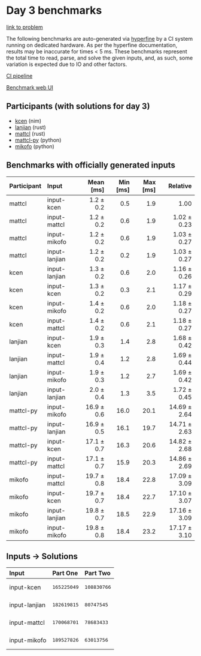 # Day 3 benchmarks

[link to problem](https://adventofcode.com/2024/day/3)

The following benchmarks are auto-generated via
[hyperfine](https://github.com/sharkdp/hyperfine) by a CI system running on
dedicated hardware. As per the hyperfine documentation, results may be
inaccurate for times < 5 ms. These benchmarks represent the total time to read,
parse, and solve the given inputs, and, as such, some variation is expected due
to IO and other factors.

[CI pipeline](http://ci.papercode.net:8080/teams/main/pipelines/aoc2024)

[Benchmark web UI](https://aoc.ancalagon.black)


## Participants (with solutions for day 3)

- [kcen](https://github.com/kcen/aoc2024) (nim)
- [lanjian](https://github.com/lanjian/aoc-2024) (rust)
- [mattcl](https://github.com/mattcl/aoc2024) (rust)
- [mattcl-py](https://github.com/mattcl/aoc2024-py) (python)
- [mikofo](https://github.com/mikofo/aoc2024) (python)


## Benchmarks with officially generated inputs

| Participant | Input | Mean [ms] | Min [ms] | Max [ms] | Relative |
|:---|:---|---:|---:|---:|---:|
| mattcl | input-kcen | 1.2 ± 0.2 | 0.5 | 1.9 | 1.00 |
| mattcl | input-mattcl | 1.2 ± 0.2 | 0.6 | 1.9 | 1.02 ± 0.23 |
| mattcl | input-mikofo | 1.2 ± 0.2 | 0.6 | 1.9 | 1.03 ± 0.27 |
| mattcl | input-lanjian | 1.2 ± 0.2 | 0.2 | 1.9 | 1.03 ± 0.27 |
| kcen | input-lanjian | 1.3 ± 0.2 | 0.6 | 2.0 | 1.16 ± 0.26 |
| kcen | input-kcen | 1.3 ± 0.2 | 0.3 | 2.1 | 1.17 ± 0.29 |
| kcen | input-mikofo | 1.4 ± 0.2 | 0.6 | 2.0 | 1.18 ± 0.27 |
| kcen | input-mattcl | 1.4 ± 0.2 | 0.6 | 2.1 | 1.18 ± 0.27 |
| lanjian | input-kcen | 1.9 ± 0.3 | 1.4 | 2.8 | 1.68 ± 0.42 |
| lanjian | input-mattcl | 1.9 ± 0.4 | 1.2 | 2.8 | 1.69 ± 0.44 |
| lanjian | input-mikofo | 1.9 ± 0.3 | 1.2 | 2.7 | 1.69 ± 0.42 |
| lanjian | input-lanjian | 2.0 ± 0.4 | 1.3 | 3.5 | 1.72 ± 0.45 |
| mattcl-py | input-mikofo | 16.9 ± 0.6 | 16.0 | 20.1 | 14.69 ± 2.64 |
| mattcl-py | input-lanjian | 16.9 ± 0.5 | 16.1 | 19.7 | 14.71 ± 2.63 |
| mattcl-py | input-kcen | 17.1 ± 0.7 | 16.3 | 20.6 | 14.82 ± 2.68 |
| mattcl-py | input-mattcl | 17.1 ± 0.7 | 15.9 | 20.3 | 14.86 ± 2.69 |
| mikofo | input-mattcl | 19.7 ± 0.8 | 18.4 | 22.8 | 17.09 ± 3.09 |
| mikofo | input-kcen | 19.7 ± 0.7 | 18.4 | 22.7 | 17.10 ± 3.07 |
| mikofo | input-lanjian | 19.8 ± 0.7 | 18.5 | 22.9 | 17.16 ± 3.09 |
| mikofo | input-mikofo | 19.8 ± 0.8 | 18.4 | 23.2 | 17.17 ± 3.10 |


## Inputs -> Solutions

| Input | Part One | Part Two |
|:---|:---|:---|
|input-kcen|<pre>165225049</pre>|<pre>108830766</pre>|
|input-lanjian|<pre>182619815</pre>|<pre>80747545</pre>|
|input-mattcl|<pre>170068701</pre>|<pre>78683433</pre>|
|input-mikofo|<pre>189527826</pre>|<pre>63013756</pre>|